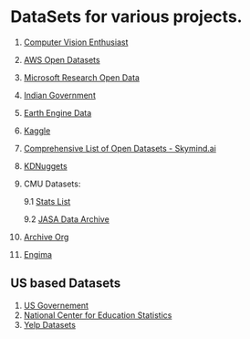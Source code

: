 # DataSets for various projects.

1. [Computer Vision Enthusiast](https://www.visualdata.io/)
2. [AWS Open Datasets](https://registry.opendata.aws/)
3. [Microsoft Research Open Data](https://msropendata.com/)
4. [Indian Government](https://data.gov.in/)
5. [Earth Engine Data](https://developers.google.com/earth-engine/datasets/catalog/)
6. [Kaggle](https://www.kaggle.com/)
7. [Comprehensive List of Open Datasets - Skymind.ai](https://skymind.ai/wiki/open-datasets)
8. [KDNuggets](https://www.kdnuggets.com/datasets/index.html)
9. CMU Datasets:

    9.1 [Stats List](http://lib.stat.cmu.edu/datasets/)
    
    9.2 [JASA Data Archive](http://lib.stat.cmu.edu/jasadata/)
10. [Archive Org](https://archive.org/details/datasets)
11. [Engima](https://public.enigma.com/)

## US based Datasets
1. [US Governement](https://www.data.gov/)
2. [National Center for Education Statistics](https://nces.ed.gov/datalab/index.aspx)
3. [Yelp Datasets](https://www.yelp.com/dataset)
